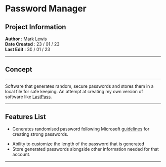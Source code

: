 # Password Manager

## Project Information

**Author** : Mark Lewis  
**Date Created** : 23 / 01 / 23  
**Last Edit** : 30 / 01 / 23

---

## Concept

---

Software that generates random, secure passwords and stores them in a local file for safe keeping. An attempt at creating my own version of software like [LastPass](https://wwww.laspass.com "Official Lastpass Website").

---

## Features List

-   Generates randomised password following Microsoft [guidelines](https://support.microsoft.com/en-us/windows/create-and-use-strong-passwords-c5cebb49-8c53-4f5e-2bc4-fe357ca048eb "Microsoft guidelines") for creating strong passwords.
<!-- finish microsoft link -->
-   Ability to customize the length of the password that is generated
-   Store generated passwords alongside other information needed for that account.
---
